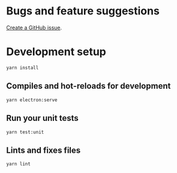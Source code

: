 # Bugs and feature suggestions

[Create a GitHub issue](https://github.com/theProgramLuke/chess_opening_drills/issues).

# Development setup

```
yarn install
```

## Compiles and hot-reloads for development

```
yarn electron:serve
```

## Run your unit tests

```
yarn test:unit
```

## Lints and fixes files

```
yarn lint
```

